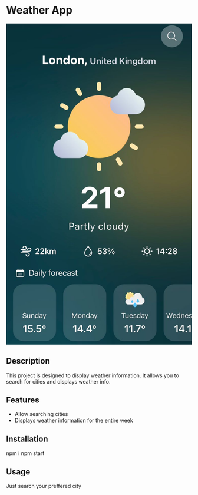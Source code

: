 # Weather App

![Project Logo](./assets/images/screen.jpeg)

## Description

This project is designed to display weather information. It allows you to search for cities and displays weather info.

## Features

- Allow searching cities
- Displays weather information for the entire week

## Installation

npm i
npm start

## Usage

Just search your preffered city
